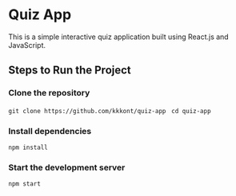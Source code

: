 # Quiz App

This is a simple interactive quiz application built using React.js and JavaScript.

## Steps to Run the Project

### Clone the repository

`git clone https://github.com/kkkont/quiz-app
`
`cd quiz-app
`

### Install dependencies

`npm install`

### Start the development server

`npm start`
